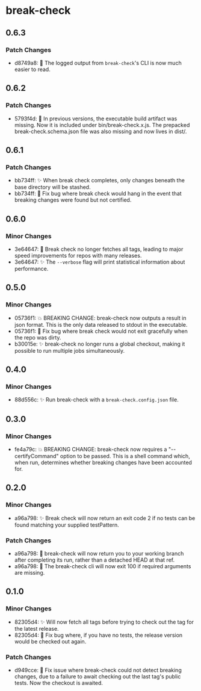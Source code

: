 # break-check

## 0.6.3

### Patch Changes

- d8749a8: 💬 The logged output from `break-check`'s CLI is now much easier to read.

## 0.6.2

### Patch Changes

- 5793f4d: 🐛 In previous versions, the executable build artifact was missing. Now it is included under bin/break-check.x.js. The prepacked break-check.schema.json file was also missing and now lives in dist/.

## 0.6.1

### Patch Changes

- bb734ff: ✨ When break check completes, only changes beneath the base directory will be stashed.
- bb734ff: 🐛 Fix bug where break check would hang in the event that breaking changes were found but not certified.

## 0.6.0

### Minor Changes

- 3e64647: 🚀 Break check no longer fetches all tags, leading to major speed improvements for repos with many releases.
- 3e64647: ✨ The `--verbose` flag will print statistical information about performance.

## 0.5.0

### Minor Changes

- 05736f1: 💥 BREAKING CHANGE: break-check now outputs a result in json format. This is the only data released to stdout in the executable.
- 05736f1: 🐛 Fix bug where break check would not exit gracefully when the repo was dirty.
- b30015e: ✨ break-check no longer runs a global checkout, making it possible to run multiple jobs simultaneously.

## 0.4.0

### Minor Changes

- 88d556c: ✨ Run break-check with a `break-check.config.json` file.

## 0.3.0

### Minor Changes

- fe4a79c: 💥 BREAKING CHANGE: break-check now requires a "--certifyCommand" option to be passed. This is a shell command which, when run, determines whether breaking changes have been accounted for.

## 0.2.0

### Minor Changes

- a96a798: ✨ Break check will now return an exit code 2 if no tests can be found matching your supplied testPattern.

### Patch Changes

- a96a798: 🐛 break-check will now return you to your working branch after completing its run, rather than a detached HEAD at that ref.
- a96a798: 🐛 The break-check cli will now exit 100 if required arguments are missing.

## 0.1.0

### Minor Changes

- 82305d4: ✨ Will now fetch all tags before trying to check out the tag for the latest release.
- 82305d4: 🐛 Fix bug where, if you have no tests, the release version would be checked out again.

### Patch Changes

- d949cce: 🐛 Fix issue where break-check could not detect breaking changes, due to a failure to await checking out the last tag's public tests. Now the checkout is awaited.
